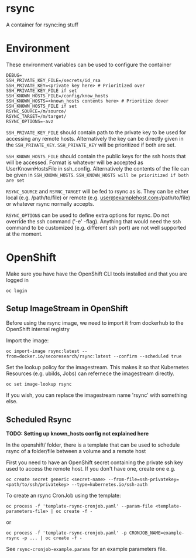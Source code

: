 # rsync

A container for rsync:ing stuff

# Environment

These environment variables can be used to configure the container
```
DEBUG=
SSH_PRIVATE_KEY_FILE=/secrets/id_rsa
SSH_PRIVATE_KEY=<private key here> # Prioritized over SSH_PRIVATE_KEY_FILE if set
SSH_KNOWN_HOSTS_FILE=/config/know_hosts
SSH_KNOWN_HOSTS=<known_hosts contents here> # Prioritize dover SSH_KNOWN_HOSTS_FILE if set
RSYNC_SOURCE=/m/source/
RSYNC_TARGET=/m/target/
RSYNC_OPTIONS=-avz
```

`SSH_PRIVATE_KEY_FILE` should contain path to the private key to be used for accessing any remote hosts. Alternatively the key can be directly given in the `SSH_PRIVATE_KEY`. `SSH_PRIVATE_KEY` will be prioritized if both are set.

`SSH_KNOWN_HOSTS_FILE` should contain the public keys for the ssh hosts that will be accessed. Format is whatever will be accepted as UserKnownHostsFile in ssh_config. Alternatively the contents of the file can be given in `SSH_KNOWN_HOSTS`. `SSH_KNOWN_HOSTS will be prioritized if both are set`

`RSYNC_SOURCE` and `RSYNC_TARGET` will be fed to rsync as is. They can be either local (e.g. /path/to/file) or remote (e.g. user@examplehost.com:/path/to/file) or whatever rsync normally accepts.

`RSYNC_OPTIONS` can be used to define extra options for rsync. Do not override the ssh command ('-e' -flag). Anything that would need the ssh command to be customized (e.g. different ssh port) are not well supported at the moment.

# OpenShift

Make sure you have have the OpenShift CLI tools installed and that you are logged in

```
oc login
```

## Setup ImageStream in OpenShift

Before using the rsync image, we need to import it from dockerhub to the OpenShift internal registry

Import the image:
```
oc import-image rsync:latest --from=docker.io/secoresearch/rsync:latest --confirm --scheduled true
```

Set the lookup policy for the imagestream. This makes it so that Kubernetes Resources (e.g. ubilds, Jobs) can refernece the imagestream directly.
```
oc set image-lookup rsync
```

If you wish, you can replace the imagestream name 'rsync' with something else.

## Scheduled Rsync

**TODO: Setting up known_hosts config not explained here**

In the openshift/ folder, there is a template that can be used to schedule rsync of a folder/file between a volume and a remote host

First you need to have an OpenShift secret containing the private ssh key used to access the remote host. If you don't have one, create one e.g.

```
oc create secret generic <secret-name> --from-file=ssh-privatekey=<path/to/ssh/privatekey> --type=kubernetes.io/ssh-auth
```

To create an rsync CronJob using the template:

```
oc process -f 'template-rsync-cronjob.yaml' --param-file <template-parameters-file> | oc create -f -
```

or

```
oc process -f 'template-rsync-cronjob.yaml' -p CRONJOB_NAME=example-rsync -p ... | oc create -f -
```

See `rsync-cronjob-example.params` for an example parameters file.
